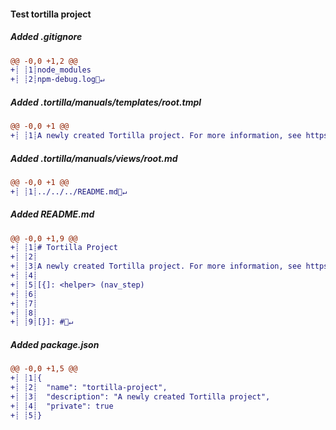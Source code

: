 [{]: <helper> (diffStep "root")

#### Test tortilla project

##### Added .gitignore
```diff
@@ -0,0 +1,2 @@
+┊ ┊1┊node_modules
+┊ ┊2┊npm-debug.log🚫↵
```

##### Added .tortilla&#x2F;manuals&#x2F;templates&#x2F;root.tmpl
```diff
@@ -0,0 +1 @@
+┊ ┊1┊A newly created Tortilla project. For more information, see https://github.com/Urigo/tortilla.🚫↵
```

##### Added .tortilla&#x2F;manuals&#x2F;views&#x2F;root.md
```diff
@@ -0,0 +1 @@
+┊ ┊1┊../../../README.md🚫↵
```

##### Added README.md
```diff
@@ -0,0 +1,9 @@
+┊ ┊1┊# Tortilla Project
+┊ ┊2┊
+┊ ┊3┊A newly created Tortilla project. For more information, see https://github.com/Urigo/tortilla.
+┊ ┊4┊
+┊ ┊5┊[{]: <helper> (nav_step)
+┊ ┊6┊
+┊ ┊7┊
+┊ ┊8┊
+┊ ┊9┊[}]: #🚫↵
```

##### Added package.json
```diff
@@ -0,0 +1,5 @@
+┊ ┊1┊{
+┊ ┊2┊  "name": "tortilla-project",
+┊ ┊3┊  "description": "A newly created Tortilla project",
+┊ ┊4┊  "private": true
+┊ ┊5┊}
```

[}]: #